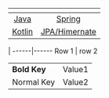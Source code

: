 |                      <!-- -->             |      <!-- -->                             |
|:-----------------------------------------:|:-----------------------------------------:|
| [Java](./java/java_tutorials.md)          | [Spring](./spring/spring_tutorials.md)    |
| [Kotlin](./kotlin/kotlin_tutorials.md)    | [JPA/Himernate](./jpa_hib_tutorials.md)   |



[]()  | 
------|------
Row 1 | row 2

|   |   |
|---|---|
|__Bold Key__| Value1 |
| Normal Key | Value2 |
  